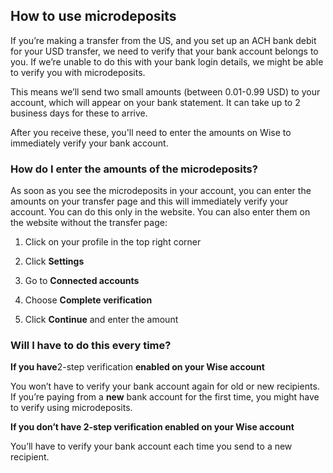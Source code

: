 ## How to use microdeposits  
If you’re making a transfer from the US, and you set up an ACH bank debit for your USD transfer, we need to verify that your bank account belongs to you. If we’re unable to do this with your bank login details, we might be able to verify you with microdeposits.

This means we’ll send two small amounts (between 0.01-0.99 USD) to your account, which will appear on your bank statement. It can take up to 2 business days for these to arrive. 

After you receive these, you'll need to enter the amounts on Wise to immediately verify your bank account.

### How do I enter the amounts of the microdeposits? 

As soon as you see the microdeposits in your account, you can enter the amounts on your transfer page and this will immediately verify your account. You can do this only in the website. You can also enter them on the website without the transfer page:

  1. Click on your profile in the top right corner

  2. Click **Settings**

  3. Go to **Connected accounts**

  4. Choose **Complete verification**

  5. Click **Continue** and enter the amount




### Will I have to do this every time? 

**If you have**2-step verification **enabled on your Wise account**

You won’t have to verify your bank account again for old or new recipients. If you’re paying from a **new** bank account for the first time, you might have to verify using microdeposits. 

**If you don’t have 2-step verification enabled on your Wise account**

You’ll have to verify your bank account each time you send to a new recipient.